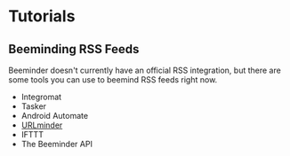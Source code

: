 # Tutorials

## Beeminding RSS Feeds

Beeminder doesn't currently have an official RSS integration, but there are some tools you can use to beemind RSS feeds right now.

- Integromat
- Tasker
- Android Automate
- [URLminder](https://help.beeminder.com/article/88-urlminder)
- IFTTT
- The Beeminder API
